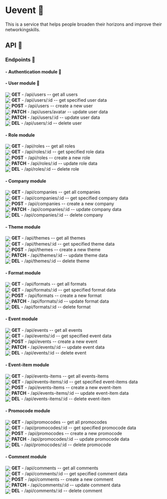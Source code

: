 # Uevent 🎈
This is a service that helps people broaden their horizons and improve their networkingskills. 
## API 🎈
### Endpoints 🎈

#### - Authentication module 🎈

#### - User module 🎈
<img valign='middle' src='https://readme-swatches.vercel.app/5CB270?style=circle'/> **GET** - /api/users  -- get all users\
<img valign='middle' src='https://readme-swatches.vercel.app/5CB270?style=circle'/> **GET** - /api/users/:id  -- get specified user data\
<img valign='middle' src='https://readme-swatches.vercel.app/ffc000?style=circle'/> **POST** - /api/users  -- create a new user\
<img valign='middle' src='https://readme-swatches.vercel.app/ececec?style=circle'/> **PATCH** - /api/users/avatar -- update user data\
<img valign='middle' src='https://readme-swatches.vercel.app/ececec?style=circle'/> **PATCH** - /api/users/:id  -- update user data\
<img valign='middle' src='https://readme-swatches.vercel.app/ec3323?style=circle'/> **DEL** - /api/users/:id  -- delete user
#### - Role module
<img valign='middle' src='https://readme-swatches.vercel.app/5CB270?style=circle'/> **GET** - /api/roles  -- get all roles\
<img valign='middle' src='https://readme-swatches.vercel.app/5CB270?style=circle'/> **GET** - /api/roles/:id  -- get specified role data\
<img valign='middle' src='https://readme-swatches.vercel.app/ffc000?style=circle'/> **POST** - /api/roles  -- create a new role\
<img valign='middle' src='https://readme-swatches.vercel.app/ececec?style=circle'/> **PATCH** - /api/roles/:id  -- update role data\
<img valign='middle' src='https://readme-swatches.vercel.app/ec3323?style=circle'/> **DEL** - /api/roles/:id  -- delete role
#### - Company module
<img valign='middle' src='https://readme-swatches.vercel.app/5CB270?style=circle'/> **GET** - /api/companies  -- get all companies\
<img valign='middle' src='https://readme-swatches.vercel.app/5CB270?style=circle'/> **GET** - /api/companies/:id  -- get specified company data\
<img valign='middle' src='https://readme-swatches.vercel.app/ffc000?style=circle'/> **POST** - /api/companies  -- create a new company\
<img valign='middle' src='https://readme-swatches.vercel.app/ececec?style=circle'/> **PATCH** - /api/companies/:id  -- update company data\
<img valign='middle' src='https://readme-swatches.vercel.app/ec3323?style=circle'/> **DEL** - /api/companies/:id  -- delete company
#### - Theme module
<img valign='middle' src='https://readme-swatches.vercel.app/5CB270?style=circle'/> **GET** - /api/themes  -- get all themes\
<img valign='middle' src='https://readme-swatches.vercel.app/5CB270?style=circle'/> **GET** - /api/themes/:id  -- get specified theme data\
<img valign='middle' src='https://readme-swatches.vercel.app/ffc000?style=circle'/> **POST** - /api/themes  -- create a new theme\
<img valign='middle' src='https://readme-swatches.vercel.app/ececec?style=circle'/> **PATCH** - /api/themes/:id  -- update theme data\
<img valign='middle' src='https://readme-swatches.vercel.app/ec3323?style=circle'/> **DEL** - /api/themes/:id  -- delete theme
#### - Format module
<img valign='middle' src='https://readme-swatches.vercel.app/5CB270?style=circle'/> **GET** - /api/formats  -- get all formats\
<img valign='middle' src='https://readme-swatches.vercel.app/5CB270?style=circle'/> **GET** - /api/formats/:id  -- get specified format data\
<img valign='middle' src='https://readme-swatches.vercel.app/ffc000?style=circle'/> **POST** - /api/formats  -- create a new format\
<img valign='middle' src='https://readme-swatches.vercel.app/ececec?style=circle'/> **PATCH** - /api/formats/:id  -- update format data\
<img valign='middle' src='https://readme-swatches.vercel.app/ec3323?style=circle'/> **DEL** - /api/formats/:id  -- delete format
#### - Event module
<img valign='middle' src='https://readme-swatches.vercel.app/5CB270?style=circle'/> **GET** - /api/events  -- get all events\
<img valign='middle' src='https://readme-swatches.vercel.app/5CB270?style=circle'/> **GET** - /api/events/:id  -- get specified event data\
<img valign='middle' src='https://readme-swatches.vercel.app/ffc000?style=circle'/> **POST** - /api/events  -- create a new event\
<img valign='middle' src='https://readme-swatches.vercel.app/ececec?style=circle'/> **PATCH** - /api/events/:id  -- update event data\
<img valign='middle' src='https://readme-swatches.vercel.app/ec3323?style=circle'/> **DEL** - /api/events/:id  -- delete event
#### - Event-item module
<img valign='middle' src='https://readme-swatches.vercel.app/5CB270?style=circle'/> **GET** - /api/events-items  -- get all events-items\
<img valign='middle' src='https://readme-swatches.vercel.app/5CB270?style=circle'/> **GET** - /api/events-items/:id  -- get specified event-items data\
<img valign='middle' src='https://readme-swatches.vercel.app/ffc000?style=circle'/> **POST** - /api/events-items  -- create a new event-item\
<img valign='middle' src='https://readme-swatches.vercel.app/ececec?style=circle'/> **PATCH** - /api/events-items/:id  -- update event-item data\
<img valign='middle' src='https://readme-swatches.vercel.app/ec3323?style=circle'/> **DEL** - /api/events-items/:id  -- delete event-item
#### - Promocode module
<img valign='middle' src='https://readme-swatches.vercel.app/5CB270?style=circle'/> **GET** - /api/promocodes  -- get all promocodes\
<img valign='middle' src='https://readme-swatches.vercel.app/5CB270?style=circle'/> **GET** - /api/promocodes/:id  -- get specified promocode data\
<img valign='middle' src='https://readme-swatches.vercel.app/ffc000?style=circle'/> **POST** - /api/promocodes  -- create a new promocode\
<img valign='middle' src='https://readme-swatches.vercel.app/ececec?style=circle'/> **PATCH** - /api/promocodes/:id  -- update promocode data\
<img valign='middle' src='https://readme-swatches.vercel.app/ec3323?style=circle'/> **DEL** - /api/promocodes/:id  -- delete promocode
#### - Comment module
<img valign='middle' src='https://readme-swatches.vercel.app/5CB270?style=circle'/> **GET** - /api/comments  -- get all comments\
<img valign='middle' src='https://readme-swatches.vercel.app/5CB270?style=circle'/> **GET** - /api/comments/:id  -- get specified comment data\
<img valign='middle' src='https://readme-swatches.vercel.app/ffc000?style=circle'/> **POST** - /api/comments  -- create a new comment\
<img valign='middle' src='https://readme-swatches.vercel.app/ececec?style=circle'/> **PATCH** - /api/comments/:id  -- update comment data\
<img valign='middle' src='https://readme-swatches.vercel.app/ec3323?style=circle'/> **DEL** - /api/comments/:id  -- delete comment